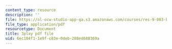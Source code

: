 ```yaml
---
content_type: resource
description: ''
file: https://ol-ocw-studio-app-qa.s3.amazonaws.com/courses/res-9-003-brains-minds-and-machines-summer-course-summer-2015/6ec104f11e9fc83e0deb288ed688369a_dfsPKoHv_F4.pdf
file_type: application/pdf
resourcetype: Document
title: 3play pdf file
uid: 6ec104f1-1e9f-c83e-0deb-288ed688369a
---
```


